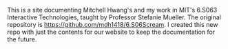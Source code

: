 This is a site documenting Mitchell Hwang's and my work in MIT's 6.S063 Interactive Technologies, taught by Professor Stefanie Mueller. The original repository is https://github.com/mdh1418/6.S06Scream. I created this new repo with just the contents for our website to keep the documentation for the future. 
